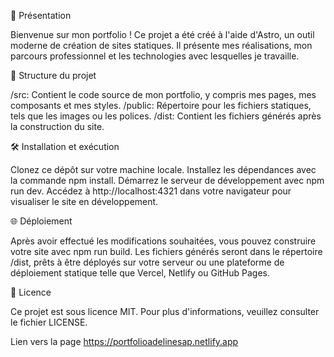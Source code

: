 🚀 Présentation

Bienvenue sur mon portfolio ! Ce projet a été créé à l'aide d'Astro, un outil moderne de création de sites statiques. Il présente mes réalisations, mon parcours professionnel et les technologies avec lesquelles je travaille.

📁 Structure du projet

/src: Contient le code source de mon portfolio, y compris mes pages, mes composants et mes styles.
/public: Répertoire pour les fichiers statiques, tels que les images ou les polices.
/dist: Contient les fichiers générés après la construction du site.

🛠️ Installation et exécution

Clonez ce dépôt sur votre machine locale.
Installez les dépendances avec la commande npm install.
Démarrez le serveur de développement avec npm run dev.
Accédez à http://localhost:4321 dans votre navigateur pour visualiser le site en développement.

🌐 Déploiement

Après avoir effectué les modifications souhaitées, vous pouvez construire votre site avec npm run build. Les fichiers générés seront dans le répertoire /dist, prêts à être déployés sur votre serveur ou une plateforme de déploiement statique telle que Vercel, Netlify ou GitHub Pages.

📄 Licence

Ce projet est sous licence MIT. Pour plus d'informations, veuillez consulter le fichier LICENSE.

Lien vers la page https://portfolioadelinesap.netlify.app